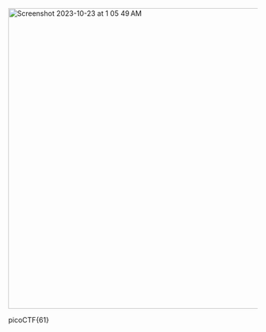 <img width="607" alt="Screenshot 2023-10-23 at 1 05 49 AM" src="https://github.com/sahinyurek/picoCTF-writeups/assets/62119201/94eca925-4cb9-4f47-a575-8762a806c8fc">

picoCTF{61}
